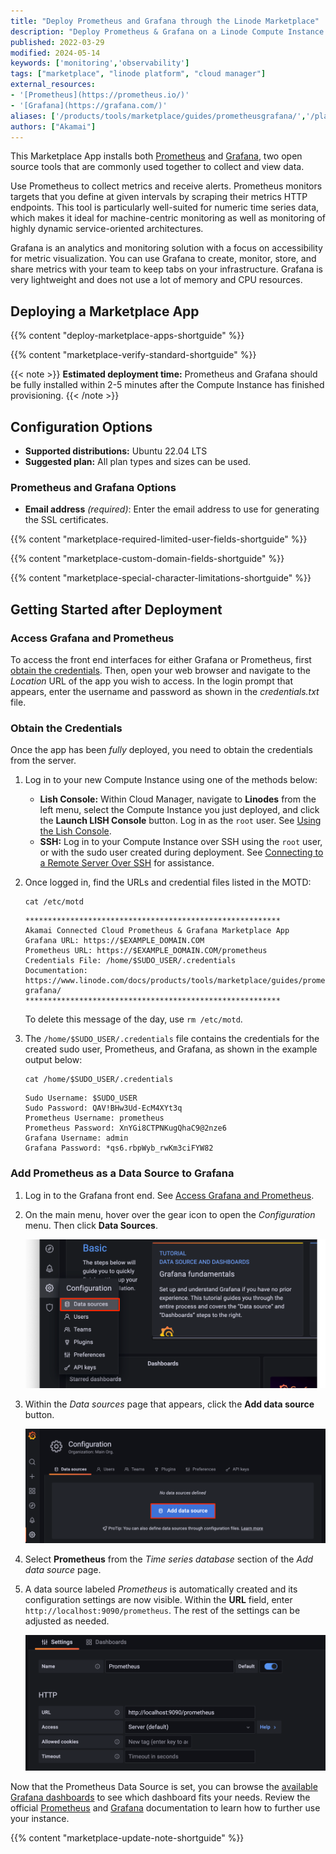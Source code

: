 ```yaml
---
title: "Deploy Prometheus and Grafana through the Linode Marketplace"
description: "Deploy Prometheus & Grafana on a Linode Compute Instance. This application provides you with a reliable monitoring solution for all of your infrastructure. "
published: 2022-03-29
modified: 2024-05-14
keywords: ['monitoring','observability']
tags: ["marketplace", "linode platform", "cloud manager"]
external_resources:
- '[Prometheus](https://prometheus.io/)'
- '[Grafana](https://grafana.com/)'
aliases: ['/products/tools/marketplace/guides/prometheusgrafana/','/platform/marketplace/how-to-deploy-grafana-with-marketplace-apps/', '/platform/one-click/how-to-deploy-grafana-with-one-click-apps/','/guides/how-to-deploy-grafana-with-one-click-apps/','/guides/how-to-deploy-grafana-with-marketplace-apps/','/guides/grafana-marketplace-app/','/products/tools/marketplace/guides/grafana/','/platform/marketplace/how-to-deploy-prometheus-with-marketplace-apps/', '/platform/one-click/how-to-deploy-prometheus-with-one-click-apps/','/guides/how-to-deploy-prometheus-with-one-click-apps/','/guides/how-to-deploy-prometheus-with-marketplace-apps/','/guides/prometheus-marketplace-app/','/products/tools/marketplace/guides/prometheus/']
authors: ["Akamai"]
---
```


This Marketplace App installs both [Prometheus](https://prometheus.io/) and [Grafana](https://grafana.com/oss/grafana/), two open source tools that are commonly used together to collect and view data.

Use Prometheus to collect metrics and receive alerts. Prometheus monitors targets that you define at given intervals by scraping their metrics HTTP endpoints. This tool is particularly well-suited for numeric time series data, which makes it ideal for machine-centric monitoring as well as monitoring of highly dynamic service-oriented architectures.

Grafana is an analytics and monitoring solution with a focus on accessibility for metric visualization. You can use Grafana to create, monitor, store, and share metrics with your team to keep tabs on your infrastructure. Grafana is very lightweight and does not use a lot of memory and CPU resources.

## Deploying a Marketplace App

{{% content "deploy-marketplace-apps-shortguide" %}}

{{% content "marketplace-verify-standard-shortguide" %}}

{{< note >}}
**Estimated deployment time:** Prometheus and Grafana should be fully installed within 2-5 minutes after the Compute Instance has finished provisioning.
{{< /note >}}

## Configuration Options

- **Supported distributions:** Ubuntu 22.04 LTS
- **Suggested plan:** All plan types and sizes can be used.

### Prometheus and Grafana Options

- **Email address** *(required)*: Enter the email address to use for generating the SSL certificates.

{{% content "marketplace-required-limited-user-fields-shortguide" %}}

{{% content "marketplace-custom-domain-fields-shortguide" %}}

{{% content "marketplace-special-character-limitations-shortguide" %}}

## Getting Started after Deployment

### Access Grafana and Prometheus

To access the front end interfaces for either Grafana or Prometheus, first [obtain the credentials](#obtain-the-credentials). Then, open your web browser and navigate to the *Location* URL of the app you wish to access. In the login prompt that appears, enter the username and password as shown in the *credentials.txt* file.

### Obtain the Credentials

Once the app has been *fully* deployed, you need to obtain the credentials from the server.

1.  Log in to your new Compute Instance using one of the methods below:

    - **Lish Console:** Within Cloud Manager, navigate to **Linodes** from the left menu, select the Compute Instance you just deployed, and click the **Launch LISH Console** button. Log in as the `root` user. See [Using the Lish Console](/docs/products/compute/compute-instances/guides/lish/).
    - **SSH:** Log in to your Compute Instance over SSH using the `root` user, or with the sudo user created during deployment. See [Connecting to a Remote Server Over SSH](/docs/guides/connect-to-server-over-ssh/) for assistance.

1.  Once logged in, find the URLs and credential files listed in the MOTD:

    ```command
    cat /etc/motd
    ```

    ```output
    *********************************************************
    Akamai Connected Cloud Prometheus & Grafana Marketplace App
    Grafana URL: https://$EXAMPLE_DOMAIN.COM
    Prometheus URL: https://$EXAMPLE_DOMAIN.COM/prometheus
    Credentials File: /home/$SUDO_USER/.credentials
    Documentation: https://www.linode.com/docs/products/tools/marketplace/guides/prometheus-grafana/
    *********************************************************
    ```

    To delete this message of the day, use `rm /etc/motd`.

1.  The `/home/$SUDO_USER/.credentials` file contains the credentials for the created sudo user, Prometheus, and Grafana, as shown in the example output below:

    ```command
    cat /home/$SUDO_USER/.credentials
    ```

    ```output
    Sudo Username: $SUDO_USER
    Sudo Password: QAV!BHw3Ud-EcM4XYt3q
    Prometheus Username: prometheus
    Prometheus Password: XnYGi8CTPNKugQhaC9@2nze6
    Grafana Username: admin
    Grafana Password: *qs6.rbpWyb_rwKm3ciFYW82
    ```

### Add Prometheus as a Data Source to Grafana

1.  Log in to the Grafana front end. See [Access Grafana and Prometheus](#access-grafana-and-prometheus).

1.  On the main menu, hover over the gear icon to open the *Configuration* menu. Then click **Data Sources**.

    ![Screenshot of Grafana's configuration menu](grafana-menu.png)

1.  Within the *Data sources* page that appears, click the **Add data source** button.

    ![Screenshot of the Data sources page](grafana-add-data-source.png)

1.  Select **Prometheus** from the *Time series database* section of the *Add data source* page.

1.  A data source labeled *Prometheus* is automatically created and its configuration settings are now visible. Within the **URL** field, enter `http://localhost:9090/prometheus`. The rest of the settings can be adjusted as needed.

    ![Screenshot of the Prometheus data source](grafana-prometheus-source.png)

Now that the Prometheus Data Source is set, you can browse the [available Grafana dashboards](https://grafana.com/grafana/dashboards/) to see which dashboard fits your needs. Review the official [Prometheus](https://prometheus.io/docs/introduction/overview/) and [Grafana](https://grafana.com/docs/grafana/latest/) documentation to learn how to further use your instance.

{{% content "marketplace-update-note-shortguide" %}}